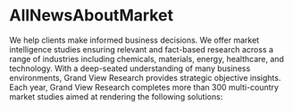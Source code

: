 # AllNewsAboutMarket
We help clients make informed business decisions. We offer market intelligence studies ensuring relevant and fact-based research across a range of industries including chemicals, materials, energy, healthcare, and technology. With a deep-seated understanding of many business environments, Grand View Research provides strategic objective insights. Each year, Grand View Research completes more than 300 multi-country market studies aimed at rendering the following solutions:
